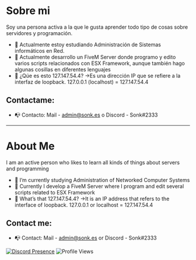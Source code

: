 # Sobre mi
Soy una persona activa a la que le gusta aprender todo tipo de cosas sobre servidores y programación. 
- 🌱 Actualmente estoy estudiando Administración de Sistemas informáticos en Red. 
- 🔭 Actualmente desarrollo un FiveM Server donde programo y edito varios scripts relacionados con ESX Framework, aunque también hago algunas cosillas en diferentes lenguajes 
- 💬 ¿Qúe es esto 127.147.54.4?
      ->Es una dirección IP que se refiere a la interfaz de loopback. 127.0.0.1 (localhost) = 127.147.54.4

## Contactame:
- 📭 Contacto: Mail - admin@sonk.es o Discord - Sonk#2333

----------------------------------------------------------------------------------------------------------------------

# About Me
I am an active person who likes to learn all kinds of things about servers and programming
- 🌱 I’m currently studying Administration of Networked Computer Systems
- 🔭 Currently I develop a FiveM Server where I program and edit several scripts related to ESX Framework 
- 💬 What’s that 127.147.54.4?
      ->It is an IP address that refers to the interface of loopback. 127.0.0.1 or localhost = 127.147.54.4

## Contact me:
- 📭 Contact: Mail - admin@sonk.es or Discord - Sonk#2333
<!--
**Sonklol/Sonklol** is a ✨ _special_ ✨ repository because its `README.md` (this file) appears on your GitHub profile.

Here are some ideas to get you started:

- 🔭 I’m currently working on ...
- 🌱 I’m currently learning ...
- 👯 I’m looking to collaborate on ...
- 🤔 I’m looking for help with ...
- 💬 Ask me about ...
- 📫 How to reach me: ...
- 😄 Pronouns: ...
- ⚡ Fun fact: ...
-->
[![Discord Presence](https://lanyard-profile-readme.vercel.app/api/427872717027672065)](https://discord.com/users/427872717027672065)
![Profile Views](https://komarev.com/ghpvc/?username=sonklol)
